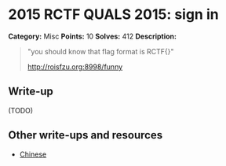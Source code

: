 # 2015 RCTF QUALS 2015: sign in

**Category:** Misc
**Points:** 10
**Solves:** 412
**Description:**

> "you should know that flag format is RCTF{}"
> 
> <http://roisfzu.org:8998/funny>


## Write-up

(TODO)

## Other write-ups and resources

* [Chinese](http://bobao.360.cn/ctf/learning/155.html)
